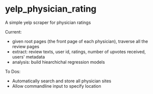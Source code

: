 # yelp_physician_rating
A simple yelp scraper for physician ratings

Current:
  - given root pages (the front page of each physician), traverse all the review pages
  - extract: review texts, user id, ratings, number of upvotes received, users' metadata
  - analysis: build hiearchichal regression models
  
To Dos:
  - Automatically search and store all physician sites
  - Allow commandline input to specify location

